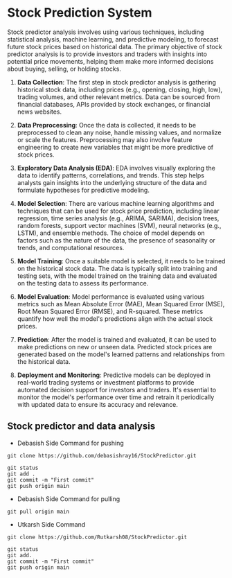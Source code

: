 # Stock Prediction System

Stock predictor analysis involves using various techniques, including statistical analysis, machine learning, and predictive modeling, to forecast future stock prices based on historical data. The primary objective of stock predictor analysis is to provide investors and traders with insights into potential price movements, helping them make more informed decisions about buying, selling, or holding stocks.

1. **Data Collection**: The first step in stock predictor analysis is gathering historical stock data, including prices (e.g., opening, closing, high, low), trading volumes, and other relevant metrics. Data can be sourced from financial databases, APIs provided by stock exchanges, or financial news websites.

2. **Data Preprocessing**: Once the data is collected, it needs to be preprocessed to clean any noise, handle missing values, and normalize or scale the features. Preprocessing may also involve feature engineering to create new variables that might be more predictive of stock prices.

3. **Exploratory Data Analysis (EDA)**: EDA involves visually exploring the data to identify patterns, correlations, and trends. This step helps analysts gain insights into the underlying structure of the data and formulate hypotheses for predictive modeling.

4. **Model Selection**: There are various machine learning algorithms and techniques that can be used for stock price prediction, including linear regression, time series analysis (e.g., ARIMA, SARIMA), decision trees, random forests, support vector machines (SVM), neural networks (e.g., LSTM), and ensemble methods. The choice of model depends on factors such as the nature of the data, the presence of seasonality or trends, and computational resources.

5. **Model Training**: Once a suitable model is selected, it needs to be trained on the historical stock data. The data is typically split into training and testing sets, with the model trained on the training data and evaluated on the testing data to assess its performance.

6. **Model Evaluation**: Model performance is evaluated using various metrics such as Mean Absolute Error (MAE), Mean Squared Error (MSE), Root Mean Squared Error (RMSE), and R-squared. These metrics quantify how well the model's predictions align with the actual stock prices.

7. **Prediction**: After the model is trained and evaluated, it can be used to make predictions on new or unseen data. Predicted stock prices are generated based on the model's learned patterns and relationships from the historical data.

8. **Deployment and Monitoring**: Predictive models can be deployed in real-world trading systems or investment platforms to provide automated decision support for investors and traders. It's essential to monitor the model's performance over time and retrain it periodically with updated data to ensure its accuracy and relevance.

## Stock predictor and data analysis

- Debasish Side Command for pushing

```text
git clone https://github.com/debasishray16/StockPredictor.git

git status
git add .
git commit -m "First commit"
git push origin main
```

- Debasish Side Command for pulling

```text
git pull origin main
```

- Utkarsh Side Command

```
git clone https://github.com/Rutkarsh08/StockPredictor.git

git status
git add.
git commit -m "First commit"
git push origin main
```